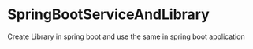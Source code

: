 # SpringBootServiceAndLibrary
Create Library in spring boot and use the same in spring boot application

